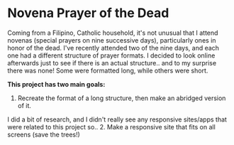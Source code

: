 # Novena Prayer of the Dead

Coming from a Filipino, Catholic household, it's not unusual that I attend novenas (special prayers on nine successive days), particularly ones in honor of the dead. I've recently attended two of the nine days, and each one had a different structure of prayer formats. I decided to look online afterwards just to see if there is an actual structure.. and to my surprise there was none! Some were formatted long, while others were short.

**This project has two main goals:**

1. Recreate the format of a long structure, then make an abridged version of it.

I did a bit of research, and I didn't really see any responsive sites/apps that were related to this project so..
2. Make a responsive site that fits on all screens (save the trees!)
